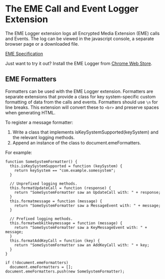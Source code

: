 # The EME Call and Event Logger Extension #

The EME Logger extension logs all Encrypted Media Extension (EME) calls and
Events. The log can be viewed in the javascript console, a separate browser page
or a downloaded file.

[EME Specification](https://w3c.github.io/encrypted-media/)

Just want to try it out? Install the EME Logger from [Chrome Web Store](https://chrome.google.com/webstore/detail/eme-call-and-event-logger/cniohcjecdcdhgmlofniddfoeokbpbpb).

## EME Formatters ##

Formatters can be used with the EME Logger extension. Formatters are separate
extensions that provide a class for key system-specific custom formatting of
data from the calls and events. Formatters should use `\n` for line breaks.
This extension will convert these to `<br>` and preserve spaces when generating
HTML.

To register a message formatter:
1. Write a class that implements isKeySystemSupported(keySystem) and the
   relevant logging methods.
2. Append an instance of the class to document.emeFormatters.

For example:
```
function SomeSystemFormatter() {
  this.isKeySystemSupported = function (keySystem) {
    return keySystem == "com.example.somesystem";
  }

  // Unprefixed logging methods.
  this.formatUpdateCall = function (response) {
    return "SomeSystemFormatter saw an UpdateCall with: " + response;
  }
  this.formatmessage = function (message) {
    return "SomeSystemFormatter saw a MessageEvent with: " + message;
  }

  // Prefixed logging methods.
  this.formatwebkitkeymessage = function (message) {
    return "SomeSystemFormatter saw a KeyMessageEvent with: " + message;
  }
  this.formatAddKeyCall = function (key) {
    return "SomeSystemFormatter saw an AddKeyCall with: " + key;
  }
}

if (!document.emeFormatters)
  document.emeFormatters = [];
document.emeFormatters.push(new SomeSystemFormatter);
```
